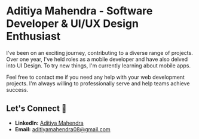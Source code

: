 # Aditiya Mahendra - Software Developer & UI/UX Design Enthusiast

I've been on an exciting journey, contributing to a diverse range of projects. Over one year, I've held roles as a mobile developer and have also delved into UI Design. To try new things, I'm currently learning about mobile apps.

Feel free to contact me if you need any help with your web development projects. I'm always willing to professionally serve and help teams achieve success.

## Let's Connect 🚀

- **LinkedIn:** [Aditiya Mahendra](https://www.linkedin.com/in/aditiya-mahendra-203b84238)
- **Email:** [aditiyamahendra08@gmail.com](mailto:aditiyamahendra08@gmail.com)
